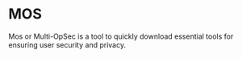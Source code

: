 # MOS
Mos or Multi-OpSec is a tool to quickly download essential tools for ensuring user security and privacy.
